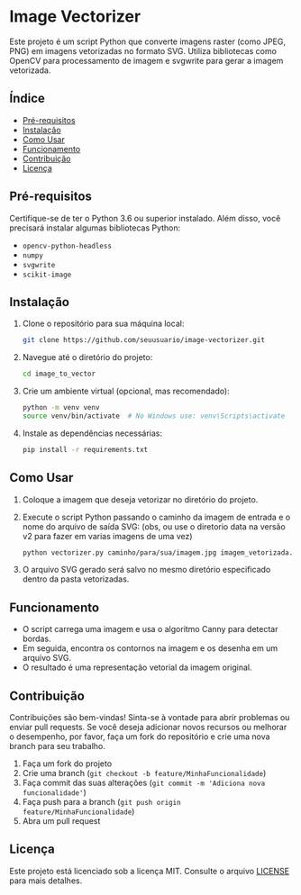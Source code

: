 # Image Vectorizer

Este projeto é um script Python que converte imagens raster (como JPEG, PNG) em imagens vetorizadas no formato SVG. Utiliza bibliotecas como OpenCV para processamento de imagem e svgwrite para gerar a imagem vetorizada.

## Índice

- [Pré-requisitos](#pré-requisitos)
- [Instalação](#instalação)
- [Como Usar](#como-usar)
- [Funcionamento](#funcionamento)
- [Contribuição](#contribuição)
- [Licença](#licença)

## Pré-requisitos

Certifique-se de ter o Python 3.6 ou superior instalado. Além disso, você precisará instalar algumas bibliotecas Python:

- `opencv-python-headless`
- `numpy`
- `svgwrite`
- `scikit-image`

## Instalação

1. Clone o repositório para sua máquina local:

    ```bash
    git clone https://github.com/seuusuario/image-vectorizer.git
    ```

2. Navegue até o diretório do projeto:

    ```bash
    cd image_to_vector
    ```

3. Crie um ambiente virtual (opcional, mas recomendado):

    ```bash
    python -m venv venv
    source venv/bin/activate  # No Windows use: venv\Scripts\activate
    ```

4. Instale as dependências necessárias:

    ```bash
    pip install -r requirements.txt
    ```

## Como Usar

1. Coloque a imagem que deseja vetorizar no diretório do projeto.

2. Execute o script Python passando o caminho da imagem de entrada e o nome do arquivo de saída SVG: (obs, ou use o diretorio data na versão v2 para fazer em varias imagens de uma vez)

    ```bash
    python vectorizer.py caminho/para/sua/imagem.jpg imagem_vetorizada.svg
    ```

3. O arquivo SVG gerado será salvo no mesmo diretório especificado dentro da pasta vetorizadas.

## Funcionamento

- O script carrega uma imagem e usa o algoritmo Canny para detectar bordas.
- Em seguida, encontra os contornos na imagem e os desenha em um arquivo SVG.
- O resultado é uma representação vetorial da imagem original.

## Contribuição

Contribuições são bem-vindas! Sinta-se à vontade para abrir problemas ou enviar pull requests. Se você deseja adicionar novos recursos ou melhorar o desempenho, por favor, faça um fork do repositório e crie uma nova branch para seu trabalho.

1. Faça um fork do projeto
2. Crie uma branch (`git checkout -b feature/MinhaFuncionalidade`)
3. Faça commit das suas alterações (`git commit -m 'Adiciona nova funcionalidade'`)
4. Faça push para a branch (`git push origin feature/MinhaFuncionalidade`)
5. Abra um pull request

## Licença

Este projeto está licenciado sob a licença MIT. Consulte o arquivo [LICENSE](LICENSE) para mais detalhes.
